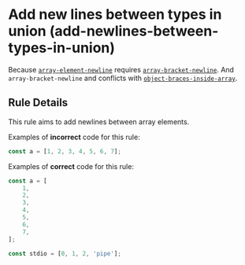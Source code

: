 # Add new lines between types in union (add-newlines-between-types-in-union)

Because [`array-element-newline`](https://eslint.org/docs/rules/array-element-newline) requires [`array-bracket-newline`](https://eslint.org/docs/rules/array-bracket-newline).
And `array-bracket-newline` and conflicts with [`object-braces-inside-array`](https://github.com/coderaiser/putout/tree/master/packages/eslint-plugin-putout/lib/objects-braces-inside-array).

## Rule Details

This rule aims to add newlines between array elements.

Examples of **incorrect** code for this rule:

```js
const a = [1, 2, 3, 4, 5, 6, 7];
```

Examples of **correct** code for this rule:

```js
const a = [
    1,
    2,
    3,
    4,
    5,
    6,
    7,
];

const stdio = [0, 1, 2, 'pipe'];
```
